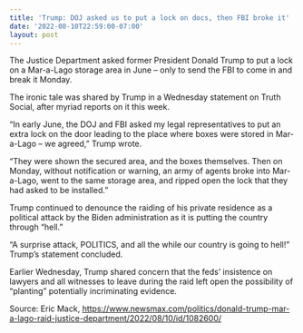 ```yaml
---
title: 'Trump: DOJ asked us to put a lock on docs, then FBI broke it'
date: '2022-08-10T22:59:00-07:00'
layout: post
---
```


The Justice Department asked former President Donald Trump to put a lock on a Mar-a-Lago storage area in June – only to send the FBI to come in and break it Monday.

The ironic tale was shared by Trump in a Wednesday statement on Truth Social, after myriad reports on it this week.

“In early June, the DOJ and FBI asked my legal representatives to put an extra lock on the door leading to the place where boxes were stored in Mar-a-Lago – we agreed,” Trump wrote.

“They were shown the secured area, and the boxes themselves. Then on Monday, without notification or warning, an army of agents broke into Mar-a-Lago, went to the same storage area, and ripped open the lock that they had asked to be installed.”

Trump continued to denounce the raiding of his private residence as a political attack by the Biden administration as it is putting the country through “hell.”

“A surprise attack, POLITICS, and all the while our country is going to hell!” Trump’s statement concluded.

Earlier Wednesday, Trump shared concern that the feds’ insistence on lawyers and all witnesses to leave during the raid left open the possibility of “planting” potentially incriminating evidence.

Source: Eric Mack, https://www.newsmax.com/politics/donald-trump-mar-a-lago-raid-justice-department/2022/08/10/id/1082600/